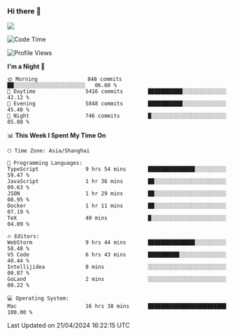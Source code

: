 ### Hi there 👋

<!--
**JJAYCHEN1e/jjaychen1e** is a ✨ _special_ ✨ repository because its `README.md` (this file) appears on your GitHub profile.

Here are some ideas to get you started:

- 🔭 I’m currently working on ...
- 🌱 I’m currently learning ...
- 👯 I’m looking to collaborate on ...
- 🤔 I’m looking for help with ...
- 💬 Ask me about ...
- 📫 How to reach me: ...
- 😄 Pronouns: ...
- ⚡ Fun fact: ...
-->

[![](https://github-readme-stats.vercel.app/api?username=jjaychen1e&show_icons=true)](https://github.com/jjaychen1e/github-readme-stats?count_private=true)

<!--START_SECTION:waka-->
![Code Time](http://img.shields.io/badge/Code%20Time-1%2C121%20hrs%209%20mins-blue)

![Profile Views](http://img.shields.io/badge/Profile%20Views-1-blue)

**I'm a Night 🦉** 

```text
🌞 Morning                848 commits         ██░░░░░░░░░░░░░░░░░░░░░░░   06.60 % 
🌆 Daytime                5416 commits        ███████████░░░░░░░░░░░░░░   42.12 % 
🌃 Evening                5848 commits        ███████████░░░░░░░░░░░░░░   45.48 % 
🌙 Night                  746 commits         █░░░░░░░░░░░░░░░░░░░░░░░░   05.80 % 
```


📊 **This Week I Spent My Time On** 

```text
🕑︎ Time Zone: Asia/Shanghai

💬 Programming Languages: 
TypeScript               9 hrs 54 mins       ███████████████░░░░░░░░░░   59.47 % 
JavaScript               1 hr 36 mins        ██░░░░░░░░░░░░░░░░░░░░░░░   09.63 % 
JSON                     1 hr 29 mins        ██░░░░░░░░░░░░░░░░░░░░░░░   08.95 % 
Docker                   1 hr 11 mins        ██░░░░░░░░░░░░░░░░░░░░░░░   07.19 % 
TeX                      40 mins             █░░░░░░░░░░░░░░░░░░░░░░░░   04.09 % 

🔥 Editors: 
WebStorm                 9 hrs 44 mins       ███████████████░░░░░░░░░░   58.48 % 
VS Code                  6 hrs 43 mins       ██████████░░░░░░░░░░░░░░░   40.44 % 
Intellijidea             8 mins              ░░░░░░░░░░░░░░░░░░░░░░░░░   00.87 % 
GoLand                   2 mins              ░░░░░░░░░░░░░░░░░░░░░░░░░   00.22 % 

💻 Operating System: 
Mac                      16 hrs 38 mins      █████████████████████████   100.00 % 
```


 Last Updated on 21/04/2024 16:22:15 UTC
<!--END_SECTION:waka-->
